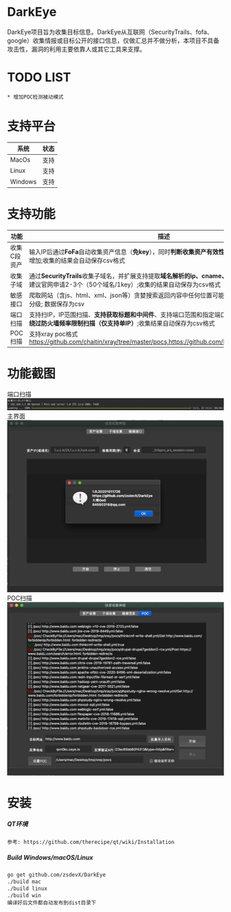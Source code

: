 # DarkEye

DarkEye项目旨为收集目标信息。DarkEye从互联网（SecurityTrails、fofa、google）收集情报或目标公开的接口信息，仅做汇总并不做分析，本项目不具备攻击性，漏洞的利用主要依靠人或其它工具来支撑。

TODO LIST
===
```$xslt
* 增加POC检测被动模式
```

支持平台
===
|系统 |状态|
|--------------------------|----------------|
|MacOs | 支持|
|Linux | 支持|
|Windows | 支持|


支持功能
===
|功能 |描述|
|--------------------------|----------------|
|收集C段资产 | 输入IP后通过**FoFa**自动收集资产信息（**免key**），同时**判断收集资产有效性**，若有其它好途径请留言会增加;收集的结果会自动保存csv格式|
|收集子域 | 通过**SecurityTrails**收集子域名，并扩展支持提取**域名解析的ip、cname、地域、标题**; 需要使用key建议官网申请2-3个（50个域名/1key）;收集的结果自动保存为csv格式|
|敏感接口 | 爬取网站（含js、html、xml、json等）贪婪搜索返回内容中任何位置可能存在的接口路径; 敏感路径分级; 数据保存为csv|
|端口扫描 | 支持扫IP，IP范围扫描、**支持获取标题和中间件**、支持端口范围和指定端口扫描（默认为常用端口）、**绕过防火墙频率限制扫描（仅支持单IP）**;收集结果自动保存为csv格式|
|POC扫描 | 支持xray poc格式 https://github.com/chaitin/xray/tree/master/pocs,https://github.com/Laura0xiaoshizi/xray_pocs|


功能截图
===
端口扫描
![avatar](screenshot/portscan.jpg)
主界面
![avatar](screenshot/darkeye.jpg)
POC扫描
![avatar](screenshot/pocscan.jpg)


安装
===

##### QT环境

```qt
参考: https://github.com/therecipe/qt/wiki/Installation
```

##### Build Windows/macOS/Linux

```golnag
go get github.com/zsdevX/DarkEye
./build mac
./build linux
./build win
编译好后文件都自动发布到dist目录下

```

